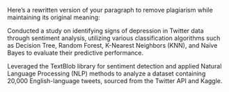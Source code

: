 Here’s a rewritten version of your paragraph to remove plagiarism while maintaining its original meaning:

Conducted a study on identifying signs of depression in Twitter data through sentiment analysis, utilizing various classification algorithms such as Decision Tree, Random Forest, K-Nearest Neighbors (KNN), and Naïve Bayes to evaluate their predictive performance.

Leveraged the TextBlob library for sentiment detection and applied Natural Language Processing (NLP) methods to analyze a dataset containing 20,000 English-language tweets, sourced from the Twitter API and Kaggle.
